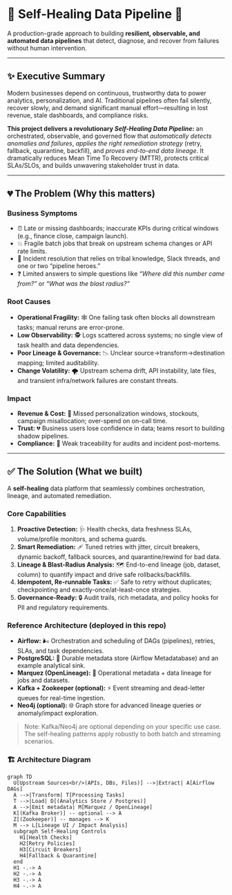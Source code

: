 # 🚀 Self-Healing Data Pipeline 🚀

A production-grade approach to building **resilient, observable, and automated data pipelines** that detect, diagnose, and recover from failures without human intervention.

---

## ✨ Executive Summary

Modern businesses depend on continuous, trustworthy data to power analytics, personalization, and AI. Traditional pipelines often fail silently, recover slowly, and demand significant manual effort—resulting in lost revenue, stale dashboards, and compliance risks.

**This project delivers a revolutionary *Self-Healing Data Pipeline*:** an orchestrated, observable, and governed flow that *automatically detects anomalies and failures*, *applies the right remediation strategy* (retry, fallback, quarantine, backfill), and *proves end-to-end data lineage*. It dramatically reduces Mean Time To Recovery (MTTR), protects critical SLAs/SLOs, and builds unwavering stakeholder trust in data.

---

## 💔 The Problem (Why this matters)

### Business Symptoms
*   ⏰ Late or missing dashboards; inaccurate KPIs during critical windows (e.g., finance close, campaign launch).
*   💥 Fragile batch jobs that break on upstream schema changes or API rate limits.
*   🦸 Incident resolution that relies on tribal knowledge, Slack threads, and one or two “pipeline heroes.”
*   ❓ Limited answers to simple questions like *“Where did this number came from?”* or *“What was the blast radius?”*

### Root Causes
*   **Operational Fragility:** 🕸️ One failing task often blocks all downstream tasks; manual reruns are error-prone.
*   **Low Observability:** 🕵️ Logs scattered across systems; no single view of task health and data dependencies.
*   **Poor Lineage & Governance:** 📉 Unclear source→transform→destination mapping; limited auditability.
*   **Change Volatility:** 🌪️ Upstream schema drift, API instability, late files, and transient infra/network failures are constant threats.

### Impact
*   **Revenue & Cost:** 💸 Missed personalization windows, stockouts, campaign misallocation; over-spend on on-call time.
*   **Trust:** 💔 Business users lose confidence in data; teams resort to building shadow pipelines.
*   **Compliance:** 📝 Weak traceability for audits and incident post-mortems.

---

## ✅ The Solution (What we built)

A **self-healing** data platform that seamlessly combines orchestration, lineage, and automated remediation.

### Core Capabilities

1.  **Proactive Detection:** 🩺 Health checks, data freshness SLAs, volume/profile monitors, and schema guards.
2.  **Smart Remediation:** 🩹 Tuned retries with jitter, circuit breakers, dynamic backoff, fallback sources, and quarantine/rewind for bad data.
3.  **Lineage & Blast-Radius Analysis:** 🗺️ End-to-end lineage (job, dataset, column) to quantify impact and drive safe rollbacks/backfills.
4.  **Idempotent, Re-runnable Tasks:** ✅ Safe to retry without duplicates; checkpointing and exactly-once/at-least-once strategies.
5.  **Governance-Ready:** 🔒 Audit trails, rich metadata, and policy hooks for PII and regulatory requirements.

### Reference Architecture (deployed in this repo)

*   **Airflow:** 🌬️ Orchestration and scheduling of DAGs (pipelines), retries, SLAs, and task dependencies.
*   **PostgreSQL:** 🐘 Durable metadata store (Airflow Metadatabase) and an example analytical sink.
*   **Marquez (OpenLineage):** 🔗 Operational metadata + data lineage for jobs and datasets.
*   **Kafka + Zookeeper (optional):** ⚡ Event streaming and dead-letter queues for real-time ingestion.
*   **Neo4j (optional):** 🌐 Graph store for advanced lineage queries or anomaly/impact exploration.

> Note: Kafka/Neo4j are optional depending on your specific use case. The self-healing patterns apply robustly to both batch and streaming scenarios.

### 🏗️ Architecture Diagram

```mermaid
graph TD
  U[Upstream Sources<br/>(APIs, DBs, Files)] -->|Extract| A[Airflow DAGs]
  A -->|Transform| T[Processing Tasks]
  T -->|Load| D[(Analytics Store / Postgres)]
  A -->|Emit metadata| M[Marquez / OpenLineage]
  K[(Kafka Broker)] -- optional --> A
  Z[(Zookeeper)] -- manages --> K
  M --> L[Lineage UI / Impact Analysis]
  subgraph Self-Healing Controls
    H1[Health Checks]
    H2[Retry Policies]
    H3[Circuit Breakers]
    H4[Fallback & Quarantine]
  end
  H1 -.-> A
  H2 -.-> A
  H3 -.-> A
  H4 -.-> A
